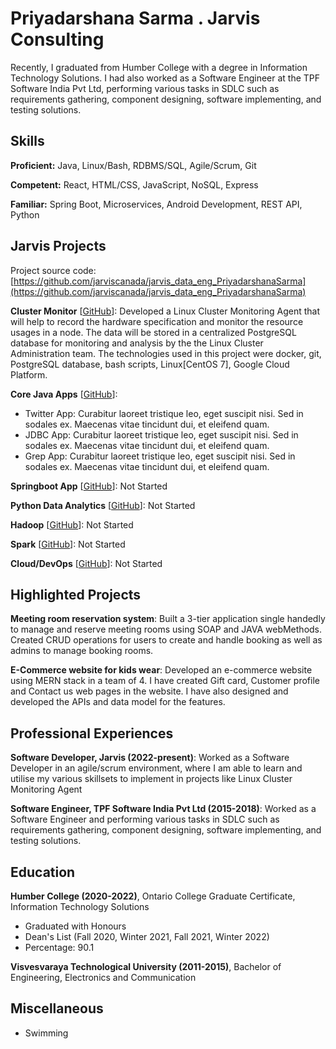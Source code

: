 # Priyadarshana Sarma . Jarvis Consulting

Recently, I graduated from Humber College with a degree in Information Technology Solutions. I had also worked as a Software Engineer at the  TPF Software India Pvt Ltd, performing various tasks in SDLC such as requirements gathering, component designing, software implementing, and testing solutions.

## Skills

**Proficient:** Java, Linux/Bash, RDBMS/SQL, Agile/Scrum, Git

**Competent:** React, HTML/CSS, JavaScript, NoSQL, Express

**Familiar:** Spring Boot, Microservices, Android Development, REST API, Python

## Jarvis Projects

Project source code: [https://github.com/jarviscanada/jarvis_data_eng_PriyadarshanaSarma](https://github.com/jarviscanada/jarvis_data_eng_PriyadarshanaSarma)


**Cluster Monitor** [[GitHub](https://github.com/jarviscanada/jarvis_data_eng_PriyadarshanaSarma/tree/master/linux_sql)]: Developed a Linux Cluster Monitoring Agent that will help to record the hardware specification and monitor the resource usages in a node. The data will be stored in a centralized PostgreSQL database for monitoring and analysis by the the Linux Cluster Administration team. The technologies used in this project were docker, git, PostgreSQL database, bash scripts, Linux[CentOS 7], Google Cloud Platform.

**Core Java Apps** [[GitHub](https://github.com/jarviscanada/jarvis_data_eng_PriyadarshanaSarma/tree/master/core_java)]:
      
  - Twitter App: Curabitur laoreet tristique leo, eget suscipit nisi. Sed in sodales ex. Maecenas vitae tincidunt dui, et eleifend quam.
  - JDBC App: Curabitur laoreet tristique leo, eget suscipit nisi. Sed in sodales ex. Maecenas vitae tincidunt dui, et eleifend quam.
  - Grep App: Curabitur laoreet tristique leo, eget suscipit nisi. Sed in sodales ex. Maecenas vitae tincidunt dui, et eleifend quam.

**Springboot App** [[GitHub](https://github.com/jarviscanada/jarvis_data_eng_PriyadarshanaSarma/tree/master/springboot)]: Not Started

**Python Data Analytics** [[GitHub](https://github.com/jarviscanada/jarvis_data_eng_PriyadarshanaSarma/tree/master/python_data_anlytics)]: Not Started

**Hadoop** [[GitHub](https://github.com/jarviscanada/jarvis_data_eng_PriyadarshanaSarma/tree/master/hadoop)]: Not Started

**Spark** [[GitHub](https://github.com/jarviscanada/jarvis_data_eng_PriyadarshanaSarma/tree/master/spark)]: Not Started

**Cloud/DevOps** [[GitHub](https://github.com/jarviscanada/jarvis_data_eng_PriyadarshanaSarma/tree/master/cloud_devops)]: Not Started


## Highlighted Projects
**Meeting room reservation system**: Built a 3-tier application single handedly to manage and reserve meeting rooms using SOAP and JAVA webMethods. Created CRUD operations for users to create and handle booking as well as admins to manage booking rooms.

**E-Commerce website for kids wear**: Developed an e-commerce website using MERN stack in a team of 4. I have created Gift card, Customer profile and Contact us web pages in the website. I have also designed and developed the APIs and data model for the features.


## Professional Experiences

**Software Developer, Jarvis (2022-present)**: Worked as a Software Developer in an agile/scrum environment, where I am able to learn and utilise my various skillsets to implement in projects like Linux Cluster Monitoring Agent

**Software Engineer, TPF Software India Pvt Ltd (2015-2018)**: Worked as a Software Engineer and performing various tasks in SDLC such as requirements gathering, component designing, software implementing, and testing solutions.


## Education
**Humber College (2020-2022)**, Ontario College Graduate Certificate, Information Technology Solutions
- Graduated with Honours
- Dean's List (Fall 2020, Winter 2021, Fall 2021, Winter 2022)
- Percentage: 90.1

**Visvesvaraya Technological University (2011-2015)**, Bachelor of Engineering, Electronics and Communication


## Miscellaneous
- Swimming
